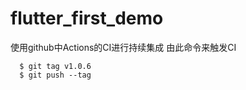 # flutter_first_demo

使用github中Actions的CI进行持续集成
由此命令来触发CI
```
  $ git tag v1.0.6
  $ git push --tag
```








